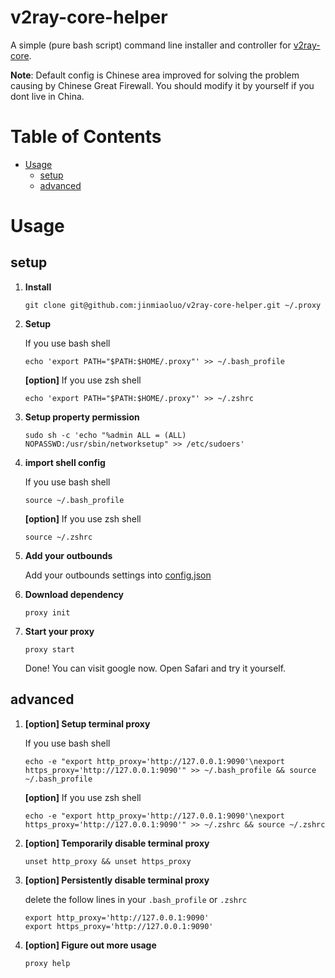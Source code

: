 # v2ray-core-helper
A simple (pure bash script) command line installer and controller for [v2ray-core](https://github.com/v2ray/v2ray-core).

**Note**: Default config is Chinese area improved for solving the problem causing by Chinese Great Firewall. You should modify it by yourself if you dont live in China.

# Table of Contents

<!-- vim-markdown-toc GFM -->

* [Usage](#usage)
  * [setup](#setup)
  * [advanced](#advanced)

<!-- vim-markdown-toc -->

# Usage
## setup
1. **Install**
    ```
    git clone git@github.com:jinmiaoluo/v2ray-core-helper.git ~/.proxy
    ```

2. **Setup**

    If you use bash shell
    ```
    echo 'export PATH="$PATH:$HOME/.proxy"' >> ~/.bash_profile
    ```

    **[option]** If you use zsh shell
    ```
    echo 'export PATH="$PATH:$HOME/.proxy"' >> ~/.zshrc
    ```

3. **Setup property permission**

    ```
    sudo sh -c 'echo "%admin ALL = (ALL) NOPASSWD:/usr/sbin/networksetup" >> /etc/sudoers'
    ```

4. **import shell config**

    If you use bash shell
    ```
    source ~/.bash_profile
    ```

    **[option]** If you use zsh shell
    ```
    source ~/.zshrc
    ```
5.  **Add your outbounds**

    Add your outbounds settings into [config.json](https://github.com/jinmiaoluo/v2ray-core-helper/blob/401463947270acf40069ac6c9be5462843ca2817/config.json#L60)

6. **Download dependency**
    ```
    proxy init
    ```

7. **Start your proxy**
    ```
    proxy start
    ```
    Done! You can visit google now. Open Safari and try it yourself.

## advanced
1. **[option] Setup terminal proxy**

    If you use bash shell
    ```
    echo -e "export http_proxy='http://127.0.0.1:9090'\nexport https_proxy='http://127.0.0.1:9090'" >> ~/.bash_profile && source ~/.bash_profile
    ```
    **[option]** If you use zsh shell
    ```
    echo -e "export http_proxy='http://127.0.0.1:9090'\nexport https_proxy='http://127.0.0.1:9090'" >> ~/.zshrc && source ~/.zshrc
    ```

2. **[option] Temporarily disable terminal proxy**

    ```
    unset http_proxy && unset https_proxy
    ```

3. **[option] Persistently disable terminal proxy**

    delete the follow lines in your `.bash_profile` or `.zshrc`
    ```
    export http_proxy='http://127.0.0.1:9090'
    export https_proxy='http://127.0.0.1:9090'
    ```

4. **[option] Figure out more usage**

    ```
    proxy help
    ```
